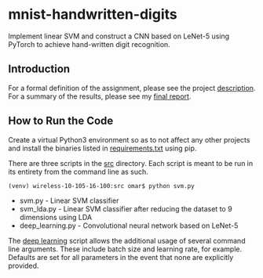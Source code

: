 # mnist-handwritten-digits
Implement linear SVM and construct a CNN based on LeNet-5 using PyTorch to achieve hand-written digit recognition.

## Introduction
 
For a formal definition of the assignment, please see the project [description](docs/proj02.pdf). For a summary of the results, please see my [final report](docs/final_report.pdf).

## How to Run the Code

Create a virtual Python3 environment so as to not affect any other projects and install the binaries listed in [requirements.txt](requirements.txt) using pip.

There are three scripts in the [src](src/) directory. Each script is meant to be run in its entirety from the command line as such.

```
(venv) wireless-10-105-16-100:src omar$ python svm.py
```

* svm.py - Linear SVM classifier
* svm_lda.py - Linear SVM classifier after reducing the dataset to 9 dimensions using LDA
* deep_learning.py - Convolutional neural network based on LeNet-5

The [deep learning](src/deep_learning.py) script allows the additional usage of several command line arguments. These include batch size and learning rate, for example. Defaults are set for all parameters in the event that none are explicitly provided.
